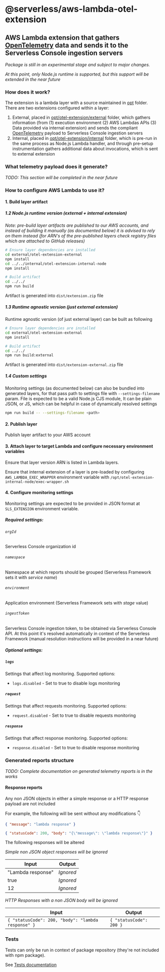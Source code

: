 # @serverless/aws-lambda-otel-extension

## AWS Lambda extension that gathers [OpenTelemetry](https://opentelemetry.io/) data and sends it to the Serverless Console ingestion servers

_Package is still in an experimental stage and subject to major changes._

_At this point, only Node.js runtime is supported, but this support will be extended in the near future_

### How does it work?

The extension is a lambda layer with a source maintained in [opt](opt) folder. There are two extensions configured within a layer:

1. External, placed in [opt/otel-extension/external](opt/otel-extension/external) folder, which gathers information (from (1) execution environment (2) AWS Lambdas APIs (3) Data provided via internal extension) and sends the compliant [OpenTelemetry](https://opentelemetry.io/) payload to Serverless Console ingestion servers
2. Internal, placed in [opt/otel-extension/internal](opt/otel-extension/internal) folder, which is pre-run in the same process as Node.js Lambda handler, and through pre-setup instrumentation gathers additional data about invocations, which is sent to external extension

### What telemetry payload does it generate?

_TODO: This section will be completed in the near future_

### How to configure AWS Lambda to use it?

#### 1. Build layer artifact

##### 1.2 Node.js runtime version (external + internal extension)

_Note: pre-build layer artifacts are published to our AWS accounts, and instead of building it manually (as documented below) it is advised to rely on them instead (for ARN's of the pre-published layers check registry files which are attached to GitHub releases)_

```sh
# Ensure layer dependencies are installed
cd external/otel-extension-external
npm install
cd ../../internal/otel-extension-internal-node
npm install

# Build artifact
cd ../../
npm run build
```

Artifact is generated into `dist/extension.zip` file

##### 1.3 Runtime agnostic version (just external extension)

Runtime agnostic version (of just external layer) can be built as following

```sh
# Ensure layer dependencies are installed
cd external/otel-extension-external
npm install

# Build artifact
cd ../../
npm run build:external
```

Artifact is generated into `dist/extension-external.zip` file

##### 1.4 Custom settings

Monitoring settings (as documented below) can also be bundled into generated layers, for that pass path to settings file with `--settings-filename` param. File is expected to be a valid Node.js CJS module, It can be plain JSON, or JS, which can be helpful in case of dynamically resolved settings

```sh
npm run build -- --settings-filename <path>
```

#### 2. Publish layer

Publish layer artifact to your AWS account

#### 3. Attach layer to target Lambda and configure necessary environment variables

Ensure that layer version ARN is listed in Lambda layers.

Ensure that internal extension of a layer is pre-loaded by configuring `AWS_LAMBDA_EXEC_WRAPPER` environment variable with `/opt/otel-extension-internal-node/exec-wrapper.sh`

#### 4. Configure monitoring settings

Monitoring settings are expected to be provided in JSON format at `SLS_EXTENSION` environment variable.

##### Required settings:

###### `orgId`

Serverless Console organization id

###### `namespace`

Namespace at which reports should be grouped (Serverless Framework sets it with _service name_)

###### `environment`

Application environment (Serverless Framework sets with _stage_ value)

###### `ingestToken`

Serverless Console ingestion token, to be obtained via Serverless Console API. At this point it's resolved automatically in context of the Serverless Framework (manual resolution instructions will be provided in a near future)

##### Optional settings:

##### `logs`

Settings that affect log monitoring. Supported options:

- `logs.disabled` - Set to true to disable logs monitoring

##### `request`

Settings that affect requests monitoring. Supported options:

- `request.disabled` - Set to true to disable requests monitoring

##### `response`

Settings that affect response monitoring. Supported options:

- `response.disabled` - Set to true to disable response monitoring

### Generated reports structure

_TODO: Complete documentation on generated telemetry reports is in the works_

#### Response reports

Any non JSON objects in either a simple response or a HTTP response payload are not included

For example, the following will be sent without any modifications 👇

```json
{ "message": "lambda response" }
```

```json
{ "statusCode": 200, "body": "{\"message\": \"lambda response\"}" }
```

The following responses will be altered

_Simple non JSON object responses will be ignored_

| Input             | Output    |
| ----------------- | --------- |
| "Lambda response" | _Ignored_ |
| true              | _Ignored_ |
| 12                | _Ignored_ |

_HTTP Responses with a non JSON body will be ignored_

| Input                                              | Output                  |
| -------------------------------------------------- | ----------------------- |
| `{ "statusCode": 200, "body": "lambda response" }` | `{ "statusCode": 200 }` |

### Tests

Tests can only be run in context of package repository (they're not included with npm package).

See [Tests documentation](./test/README.md)
